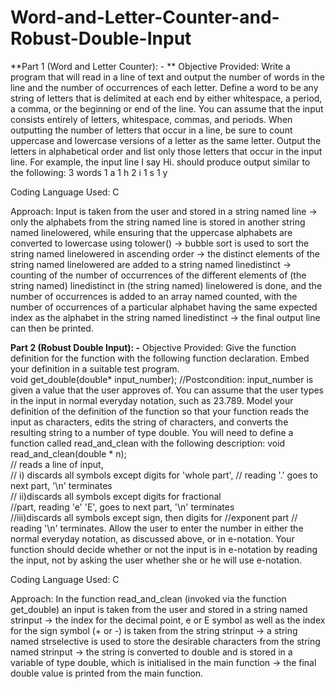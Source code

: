 # Word-and-Letter-Counter-and-Robust-Double-Input

**Part 1 (Word and Letter Counter): - **
Objective Provided: Write a program that will read in a line of text and output the number of words 
in the line and the number of occurrences of each letter. Define a word to be any string of letters that 
is delimited at each end by either whitespace, a period, a comma, or the beginning or end of the line. 
You can assume that the input consists entirely of letters, whitespace, commas, and periods. When 
outputting the number of letters that occur in a line, be sure to count uppercase and lowercase 
versions of a letter as the same letter. Output the letters in alphabetical order and list only those 
letters that occur in the input line. For example, the input line I say Hi. should produce output similar 
to the following: 3 words 1 a 1 h 2 i 1 s 1 y 

Coding Language Used: C

Approach: Input is taken from the user and stored in a string named line → only the alphabets from 
the string named line is stored in another string named linelowered, while ensuring that the 
uppercase alphabets are converted to lowercase using tolower() → bubble sort is used to sort the 
string named linelowered in ascending order → the distinct elements of the string named 
linelowered are added to a string named linedistinct → counting of the number of occurrences of the 
different elements of (the string named) linedistinct in (the string named) linelowered is done, and 
the number of occurrences is added to an array named counted, with the number of occurrences of 
a particular alphabet having the same expected index as the alphabet in the string named linedistinct 
→ the final output line can then be printed.

**Part 2 (Robust Double Input): -**
Objective Provided: Give the function definition for the function with the following function 
declaration. Embed your definition in a suitable test program.  
void get_double(double* input_number); //Postcondition: input_number is given a value that the user approves of. 
You can assume that the user types in the input in normal everyday notation, such as 23.789. Model 
your definition of the definition of the function so that your function reads the input as characters, 
edits the string of characters, and converts the resulting string to a number of type double. You will 
need to define a function called read_and_clean with the following description: 
void read_and_clean(double * n);  
// reads a line of input,  
// i) discards all symbols except digits for 'whole part', 
// reading '.' goes to next part, '\n' terminates  
// ii)discards all symbols except digits for fractional  
//part, reading 'e' 'E', goes to next part, '\n' terminates  
//iii)discards all symbols except sign, then digits for 
//exponent part 
// reading '\n' terminates. 
Allow the user to enter the number in either the normal everyday notation, as discussed above, or in 
e-notation. Your function should decide whether or not the input is in e-notation by reading the 
input, not by asking the user whether she or he will use e-notation. 

Coding Language Used: C 

Approach: In the function read_and_clean (invoked via the function get_double) an input is taken 
from the user and stored in a string named strinput → the index for the decimal point, e or E symbol 
as well as the index for the sign symbol (+ or -) is taken from the string strinput → a string named 
strselective is used to store the desirable characters from the string named strinput → the string is 
converted to double and is stored in a variable of type double, which is initialised in the main 
function → the final double value is printed from the main function. 
